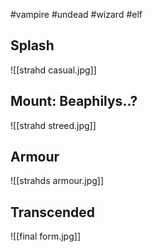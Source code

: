 #vampire #undead #wizard #elf 
## Splash
![[strahd casual.jpg]]
## Mount: Beaphilys..?
![[strahd streed.jpg]]
## Armour
![[strahds armour.jpg]]
## Transcended
![[final form.jpg]]